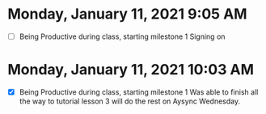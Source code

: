 # Monday, January 11, 2021 9:05 AM
- [ ] Being Productive during class, starting milestone 1
Signing on 

# Monday, January 11, 2021 10:03 AM
- [x] Being Productive during class, starting milestone 1
Was able to finish all the way to tutorial lesson 3 will do the rest on Aysync Wednesday. 